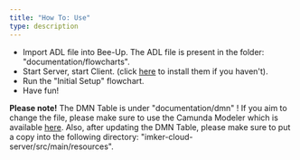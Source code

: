 ```yaml
---
title: "How To: Use"
type: description
---
```


* Import ADL file into Bee-Up. The ADL file is present in the folder: "documentation/flowcharts".
* Start Server, start Client. (click [here](./4_HowTo_Installation_Deployment.md) to install them if you haven't).
* Run the "Initial Setup" flowchart.
* Have fun!

**Please note!** The DMN Table is under "documentation/dmn" ! If you aim to change the file, please make sure to use the
Camunda Modeler which is available [here](https://camunda.com/download/modeler/). Also, after updating the DMN Table,
please make sure to put a copy into the following directory: "imker-cloud-server/src/main/resources".